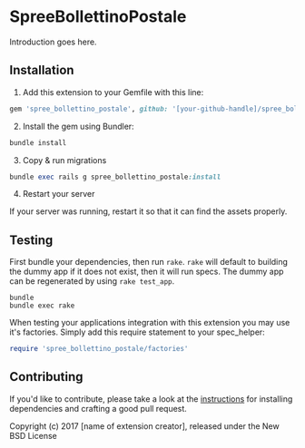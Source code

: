 SpreeBollettinoPostale
======================

Introduction goes here.

## Installation

1. Add this extension to your Gemfile with this line:
  ```ruby
  gem 'spree_bollettino_postale', github: '[your-github-handle]/spree_bollettino_postale'
  ```

2. Install the gem using Bundler:
  ```ruby
  bundle install
  ```

3. Copy & run migrations
  ```ruby
  bundle exec rails g spree_bollettino_postale:install
  ```

4. Restart your server

  If your server was running, restart it so that it can find the assets properly.

## Testing

First bundle your dependencies, then run `rake`. `rake` will default to building the dummy app if it does not exist, then it will run specs. The dummy app can be regenerated by using `rake test_app`.

```shell
bundle
bundle exec rake
```

When testing your applications integration with this extension you may use it's factories.
Simply add this require statement to your spec_helper:

```ruby
require 'spree_bollettino_postale/factories'
```


## Contributing

If you'd like to contribute, please take a look at the
[instructions](CONTRIBUTING.md) for installing dependencies and crafting a good
pull request.

Copyright (c) 2017 [name of extension creator], released under the New BSD License
